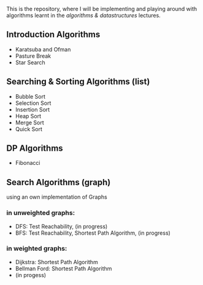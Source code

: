 This is the repository, where I will be implementing
and playing around with algorithms learnt in the *algorithms & datastructures* lectures.

## Introduction Algorithms
- Karatsuba and Ofman
- Pasture Break
- Star Search

## Searching & Sorting Algorithms (list)
- Bubble Sort
- Selection Sort
- Insertion Sort
- Heap Sort
- Merge Sort
- Quick Sort

## DP Algorithms
- Fibonacci


## Search Algorithms (graph)
using an own implementation of Graphs
### in unweighted graphs:
- DFS: Test Reachability, (in progress)
- BFS: Test Reachability, Shortest Path Algorithm, (in progress)

### in weighted graphs:
- Dijkstra: Shortest Path Algorithm
- Bellman Ford: Shortest Path Algorithm
- (in progess)
